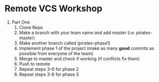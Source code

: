 # Remote VCS Workshop

1. Part One
   1. Clone Repo
   2. Make a branch with your team name and add master (i.e. pirates-master)
   3. Make another branch called (pirates-phase1)
   4. Implement phase 1 of the project (make as many **good** commits as possible from everyone of the team)
   5. Merge to master and check if working (if conflicts fix them)
   6. Push to remote
   7. Repeat steps 3-6 for phase 2
   8. Repeat steps 3-6 for phase 3
